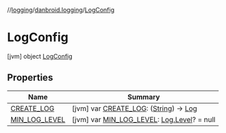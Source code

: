 //[logging](../../../index.md)/[danbroid.logging](../index.md)/[LogConfig](index.md)



# LogConfig  
 [jvm] object [LogConfig](index.md)   


## Properties  
  
|  Name |  Summary | 
|---|---|
| <a name="danbroid.logging/LogConfig/CREATE_LOG/#/PointingToDeclaration/"></a>[CREATE_LOG](-c-r-e-a-t-e_-l-o-g.md)| <a name="danbroid.logging/LogConfig/CREATE_LOG/#/PointingToDeclaration/"></a> [jvm] var [CREATE_LOG](-c-r-e-a-t-e_-l-o-g.md): ([String](https://kotlinlang.org/api/latest/jvm/stdlib/kotlin/-string/index.html)) -> [Log](../-log/index.md)   <br>|
| <a name="danbroid.logging/LogConfig/MIN_LOG_LEVEL/#/PointingToDeclaration/"></a>[MIN_LOG_LEVEL](-m-i-n_-l-o-g_-l-e-v-e-l.md)| <a name="danbroid.logging/LogConfig/MIN_LOG_LEVEL/#/PointingToDeclaration/"></a> [jvm] var [MIN_LOG_LEVEL](-m-i-n_-l-o-g_-l-e-v-e-l.md): [Log.Level](../-log/-level/index.md)? = null   <br>|

